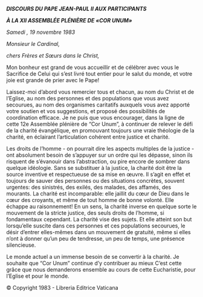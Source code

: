 ***DISCOURS DU PAPE JEAN-PAUL II AUX PARTICIPANTS***

***À LA XII ASSEMBLÉE PLÉNIÈRE DE «COR UNUM»***

*Samedi* *, 19 novembre 1983*

*Monsieur le Cardinal,*

*chers Frères et Sœurs dans le Christ,*

Mon bonheur est grand de vous accueillir et de célébrer avec vous le Sacrifice de Celui qui s’est livré tout entier pour le salut du monde, et votre joie est grande de prier avec le Pape!

Laissez-moi d’abord vous remercier tous et chacun, au nom du Christ et de l’Eglise, au nom des personnes et des populations que vous avez secourues, au nom des organismes caritatifs auxquels vous avez apporté votre soutien et vos suggestions, et proposé des possibilités de coordination efficace. Je ne puis que vous encourager, dans la ligne de cette 12e Assemblée plénière de “Cor Unum”, à continuer de relever le défi de la charité évangélique, en promouvant toujours une vraie théologie de la charité, en éclairant l’articulation cohérent entre justice et charité.

Les droits de l’homme - on pourrait dire les aspects multiples de la justice - ont absolument besoin de s’appuyer sur un ordre qui les dépasse, sinon ils risquent de s’évanouir dans l’abstraction, ou pire encore de sombrer dans quelque idéologie. Sans se substituer à la justice, la charité doit être la source inventive et respectueuse de sa mise en œuvre. Il s’agit en effet et toujours de sauver des personnes ou des situations concrètes, souvent urgentes: des sinistrés, des exilés, des malades, des affamés, des mourants. La charité est incomparable: elle jaillit du cœur de Dieu dans le cœur des croyants, et même de tout homme de bonne volonté. Elle échappe au raisonnement! En un sens, la charité inverse en quelque sorte le mouvement de la stricte justice, des seuls droits de l’homme, si fondamentaux cependant. La charité vise des sujets. Et elle atteint son but lorsqu’elle suscite dans ces personnes et ces populations secourues, le désir d’entrer elles-mêmes dans un mouvement de gratuité, même si elles n’ont à donner qu’un peu de tendresse, un peu de temps, une présence silencieuse.

Le monde actuel a un immense besoin de se convertir à la charité. Je souhaite que “Cor Unum” continue d’y contribuer au mieux C’est cette grâce que nous demanderons ensemble au cours de cette Eucharistie, pour l’Eglise et pour le monde.

© Copyright 1983 - Libreria Editrice Vaticana
